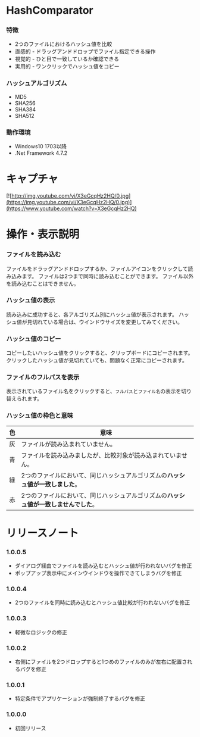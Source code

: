 # HashComparator
### 特徴
- 2つのファイルにおけるハッシュ値を比較
- 直感的 - ドラッグアンドドロップでファイル指定できる操作
- 視覚的 - ひと目で一致しているか確認できる
- 実用的 - ワンクリックでハッシュ値をコピー
### ハッシュアルゴリズム
- MD5
- SHA256
- SHA384
- SHA512
### 動作環境
- Windows10 1703以降
- .Net Framework 4.7.2
# キャプチャ
[![http://img.youtube.com/vi/X3eGcqHz2HQ/0.jpg](https://img.youtube.com/vi/X3eGcqHz2HQ/0.jpg)](https://www.youtube.com/watch?v=X3eGcqHz2HQ)
# 操作・表示説明
### ファイルを読み込む
ファイルをドラッグアンドドロップするか、ファイルアイコンをクリックして読み込みます。
ファイルは2つまで同時に読み込むことができます。
ファイル以外を読み込むことはできません。
### ハッシュ値の表示
読み込みに成功すると、各アルゴリズム別にハッシュ値が表示されます。
ハッシュ値が見切れている場合は、ウインドウサイズを変更してみてください。
### ハッシュ値のコピー
コピーしたいハッシュ値をクリックすると、クリップボードにコピーされます。
クリックしたハッシュ値が見切れていても、問題なく正常にコピーされます。
### ファイルのフルパスを表示
表示されているファイル名をクリックすると、`フルパス`と`ファイル名`の表示を切り替えられます。
### ハッシュ値の枠色と意味
|色|意味|
|---|---|
|灰|ファイルが読み込まれていません。|
|青|ファイルを読み込みましたが、比較対象が読み込まれていません。|
|緑|2つのファイルにおいて、同じハッシュアルゴリズムの**ハッシュ値が一致しました**。|
|赤|2つのファイルにおいて、同じハッシュアルゴリズムの**ハッシュ値が一致しませんでした**。|
# リリースノート
### 1.0.0.5
- ダイアログ経由でファイルを読み込むとハッシュ値が行われないバグを修正
- ポップアップ表示中にメインウインドウを操作できてしまうバグを修正
### 1.0.0.4
- 2つのファイルを同時に読み込むとハッシュ値比較が行われないバグを修正
### 1.0.0.3
- 軽微なロジックの修正
### 1.0.0.2
- 右側にファイルを2つドロップすると1つめのファイルのみが左右に配置されるバグを修正
### 1.0.0.1
- 特定条件でアプリケーションが強制終了するバグを修正
### 1.0.0.0
- 初回リリース
